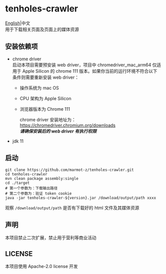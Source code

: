 # tenholes-crawler
[English](./README.md)|中文  
用于下载相关页面及页面上的媒体资源

## 安装依赖项
- chrome driver  
  启动本项目需要预安装 web driver，项目中 chromedriver_mac_arm64 仅适用于 Apple Silicon 的 chrome 111 版本。如果你当前的运行环境不符合以下条件则需要重新安装 web driver：
    - 操作系统为 mac OS
    - CPU 架构为 Apple Silicon
    - 浏览器版本为 Chrome 111

      chrome driver 安装地址为：https://chromedriver.chromium.org/downloads   
      _**请确保安装后的 web driver 有执行权限**_

- jdk 11

## 启动
```shell
git clone https://github.com/marmot-z/tenholes-crawler.git
cd tenholes-crawler
mvn clean package assembly:single
cd ./target
# 第一个参数为：下载输出路径
# 第二个参数为：验证 token cookie
java -jar tenholes-crawler-${version}.jar /download/output/path xxxx
```
观察 `/download/output/path` 是否有下载好的 html 文件及其媒体资源

## 声明
本项目禁止二次扩展，禁止用于营利等商业活动

## LICENSE
本项目使用 Apache-2.0 license 开发